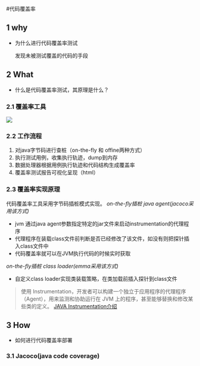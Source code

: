 #代码覆盖率

## 1 why
* 为什么进行代码覆盖率测试  

  发现未被测试覆盖的代码的手段
## 2 What
* 什么是代码覆盖率测试，其原理是什么？  
### 2.1 覆盖率工具
![](/Users/huxiaoyan/Desktop/代码覆盖率方式.jpg)

### 2.2 工作流程
1. 对java字节码进行查桩（on-the-fly 和 offine两种方式）
2. 执行测试用例，收集执行轨迹，dump到内存
3. 数据处理器根据用例执行轨迹和代码结构生成覆盖率
4. 覆盖率测试报告可视化呈现（html）

### 2.3 覆盖率实现原理
代码覆盖率工具采用字节码插桩模式实现。
_on-the-fly插桩 java agent(jacoco采用该方式)_  

*  jvm 通过java agent参数指定特定的jar文件来启动instrumentation的代理程序   
*  代理程序在装载class文件前判断是否已经修改了该文件，如没有则把探针插入class文件中  
*  代码覆盖率就可以在JVM执行代码的时候实时获取   

_on-the-fly插桩 class loader(emma采用该方式)_
* 自定义class loader实现类装载策略，在类加载前插入探针到class文件

> 使用 Instrumentation，开发者可以构建一个独立于应用程序的代理程序（Agent），用来监测和协助运行在 JVM 上的程序，甚至能够替换和修改某些类的定义。
[JAVA Instrumentation介绍](https://www.ibm.com/developerworks/cn/java/j-lo-jse61/index.html)

## 3 How
* 如何进行代码覆盖率部署

### 3.1 Jacoco(java code coverage)


 
